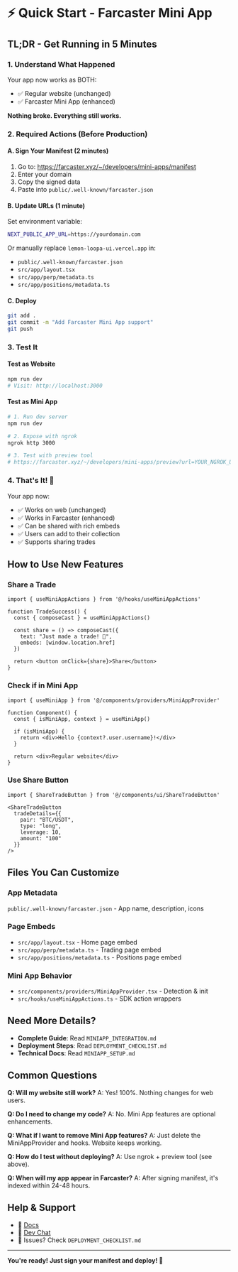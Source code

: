 # ⚡ Quick Start - Farcaster Mini App

## TL;DR - Get Running in 5 Minutes

### 1. Understand What Happened
Your app now works as BOTH:
- ✅ Regular website (unchanged)
- ✅ Farcaster Mini App (enhanced)

**Nothing broke. Everything still works.**

### 2. Required Actions (Before Production)

#### A. Sign Your Manifest (2 minutes)
1. Go to: https://farcaster.xyz/~/developers/mini-apps/manifest
2. Enter your domain
3. Copy the signed data
4. Paste into `public/.well-known/farcaster.json`

#### B. Update URLs (1 minute)
Set environment variable:
```bash
NEXT_PUBLIC_APP_URL=https://yourdomain.com
```

Or manually replace `lemon-loopa-ui.vercel.app` in:
- `public/.well-known/farcaster.json`
- `src/app/layout.tsx`
- `src/app/perp/metadata.ts`
- `src/app/positions/metadata.ts`

#### C. Deploy
```bash
git add .
git commit -m "Add Farcaster Mini App support"
git push
```

### 3. Test It

#### Test as Website
```bash
npm run dev
# Visit: http://localhost:3000
```

#### Test as Mini App
```bash
# 1. Run dev server
npm run dev

# 2. Expose with ngrok
ngrok http 3000

# 3. Test with preview tool
# https://farcaster.xyz/~/developers/mini-apps/preview?url=YOUR_NGROK_URL
```

### 4. That's It! 🎉

Your app now:
- ✅ Works on web (unchanged)
- ✅ Works in Farcaster (enhanced)
- ✅ Can be shared with rich embeds
- ✅ Users can add to their collection
- ✅ Supports sharing trades

## How to Use New Features

### Share a Trade
```tsx
import { useMiniAppActions } from '@/hooks/useMiniAppActions'

function TradeSuccess() {
  const { composeCast } = useMiniAppActions()
  
  const share = () => composeCast({
    text: "Just made a trade! 🚀",
    embeds: [window.location.href]
  })
  
  return <button onClick={share}>Share</button>
}
```

### Check if in Mini App
```tsx
import { useMiniApp } from '@/components/providers/MiniAppProvider'

function Component() {
  const { isMiniApp, context } = useMiniApp()
  
  if (isMiniApp) {
    return <div>Hello {context?.user.username}!</div>
  }
  
  return <div>Regular website</div>
}
```

### Use Share Button
```tsx
import { ShareTradeButton } from '@/components/ui/ShareTradeButton'

<ShareTradeButton 
  tradeDetails={{
    pair: "BTC/USDT",
    type: "long",
    leverage: 10,
    amount: "100"
  }}
/>
```

## Files You Can Customize

### App Metadata
`public/.well-known/farcaster.json` - App name, description, icons

### Page Embeds
- `src/app/layout.tsx` - Home page embed
- `src/app/perp/metadata.ts` - Trading page embed
- `src/app/positions/metadata.ts` - Positions page embed

### Mini App Behavior
- `src/components/providers/MiniAppProvider.tsx` - Detection & init
- `src/hooks/useMiniAppActions.ts` - SDK action wrappers

## Need More Details?

- **Complete Guide**: Read `MINIAPP_INTEGRATION.md`
- **Deployment Steps**: Read `DEPLOYMENT_CHECKLIST.md`
- **Technical Docs**: Read `MINIAPP_SETUP.md`

## Common Questions

**Q: Will my website still work?**
A: Yes! 100%. Nothing changes for web users.

**Q: Do I need to change my code?**
A: No. Mini App features are optional enhancements.

**Q: What if I want to remove Mini App features?**
A: Just delete the MiniAppProvider and hooks. Website keeps working.

**Q: How do I test without deploying?**
A: Use ngrok + preview tool (see above).

**Q: When will my app appear in Farcaster?**
A: After signing manifest, it's indexed within 24-48 hours.

## Help & Support

- 📖 [Docs](https://miniapps.farcaster.xyz)
- 💬 [Dev Chat](https://farcaster.xyz/~/group/X2P7HNc4PHTriCssYHNcmQ)
- 🐛 Issues? Check `DEPLOYMENT_CHECKLIST.md`

---

**You're ready! Just sign your manifest and deploy! 🚀**
